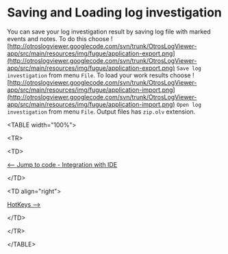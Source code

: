 # Saving and Loading log investigation #

You can save your log investigation result by saving log file with marked events and notes. To do this choose ![http://otroslogviewer.googlecode.com/svn/trunk/OtrosLogViewer-app/src/main/resources/img/fugue/application-export.png](http://otroslogviewer.googlecode.com/svn/trunk/OtrosLogViewer-app/src/main/resources/img/fugue/application-export.png) `Save log investigation` from menu `File`. To load your work results choose ![http://otroslogviewer.googlecode.com/svn/trunk/OtrosLogViewer-app/src/main/resources/img/fugue/application-import.png](http://otroslogviewer.googlecode.com/svn/trunk/OtrosLogViewer-app/src/main/resources/img/fugue/application-import.png) `Open log investigation` from menu `File`.
Output files has `zip.olv` extension.






<a href='Hidden comment: next/prev'></a>


&lt;TABLE width="100%"&gt;



&lt;TR&gt;



&lt;TD&gt;

[<-- Jump to code - Integration with IDE](JumpToCode.md)


&lt;/TD&gt;



&lt;TD align="right"&gt;

[HotKeys -->](HotKeys.md)


&lt;/TD&gt;



&lt;/TR&gt;



&lt;/TABLE&gt;

